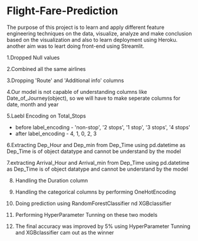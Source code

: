 # Flight-Fare-Prediction

The purpose of this project is to learn and apply different feature engineering techniques on the data, visualize, analyze and make conclusion based on the visualization and also to learn deployment using Heroku. another aim was to leart doing front-end using Streamlit.



1.Dropped Null values

2.Combined all the same airlines

3.Dropping 'Route' and 'Additional info' columns

4.Our model is not capable of understanding columns like Date_of_Journey(object), 
  so we will have to make seperate columns for date, month and year

5.Laebl Encoding on Total_Stops
- before label_encoding - 'non-stop', '2 stops', '1 stop', '3 stops', '4 stops'
- after label_encoding - 4, 1, 0, 2, 3

6.Extracting Dep_Hour and Dep_min from Dep_Time using pd.datetime as Dep_Time is of 
  object datatype and cannot be understand by the model

7.extracting Arrival_Hour and Arrival_min from Dep_Time using pd.datetime as Dep_Time is of 
object datatype and cannot be understand by the model

8. Handling the Duration column

9. Handling the categorical columns by performing OneHotEncoding

10. Doing prediction using RandomForestClassifier nd XGBclassifier

11. Performing HyperParameter Tunning on these two models

12. The final accuracy was improved by 5% using HyperParameter Tunning and XGBclassifier cam out as the winner

